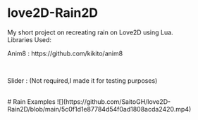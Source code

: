 # love2D-Rain2D
My short project on recreating rain on Love2D using Lua.
<br>
Libraries Used: <br>
  <p>Anim8 : https://github.com/kikito/anim8</p><br>
  <p>Slider : (Not required,I made it for testing purposes)</p><br>
# Rain Examples 
![](https://github.com/SaitoGH/love2D-Rain2D/blob/main/5c0f1d1e87784d54f0ad1808acda2420.mp4)
